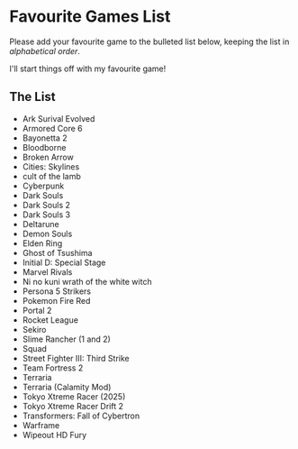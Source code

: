 # Favourite Games List

Please add your favourite game to the bulleted list below, keeping the list in *alphabetical order*.

I'll start things off with my favourite game!

## The List
* Ark Surival Evolved 
* Armored Core 6
* Bayonetta 2
* Bloodborne
* Broken Arrow
* Cities: Skylines
* cult of the lamb
* Cyberpunk
* Dark Souls
* Dark Souls 2
* Dark Souls 3
* Deltarune
* Demon Souls
* Elden Ring
* Ghost of Tsushima 
* Initial D: Special Stage
* Marvel Rivals
* Ni no kuni wrath of the white witch
* Persona 5 Strikers
* Pokemon Fire Red
* Portal 2
* Rocket League
* Sekiro
* Slime Rancher  (1 and 2)
* Squad
* Street Fighter III: Third Strike
* Team Fortress 2
* Terraria
* Terraria (Calamity Mod)
* Tokyo Xtreme Racer (2025)
* Tokyo Xtreme Racer Drift 2
* Transformers: Fall of Cybertron
* Warframe
* Wipeout HD Fury
